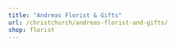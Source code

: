 ```yaml
---
title: "Andreas Florist & Gifts"
url: /christchurch/andreas-florist-and-gifts/
shop: florist
---
```


